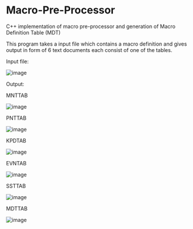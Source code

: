 # Macro-Pre-Processor
C++ implementation of macro pre-processor and generation of Macro Definition Table (MDT)

This program takes a input file which contains a macro definition and gives output in form of 6 text documents each consist of one of the tables.

Input file:

![image](https://user-images.githubusercontent.com/58242932/122681114-6cb45780-d210-11eb-9842-b8ba935a5999.png)

 
Output:

MNTTAB

![image](https://user-images.githubusercontent.com/58242932/122681124-7938b000-d210-11eb-8d7d-6e249e25bb37.png)


 
PNTTAB

![image](https://user-images.githubusercontent.com/58242932/122681129-85247200-d210-11eb-9f7a-dce8c756fbf8.png)


KPDTAB

![image](https://user-images.githubusercontent.com/58242932/122681137-8ce41680-d210-11eb-8668-9bd139c2b2a2.png)


EVNTAB

![image](https://user-images.githubusercontent.com/58242932/122681144-98374200-d210-11eb-8884-18d228435dfa.png)


SSTTAB

![image](https://user-images.githubusercontent.com/58242932/122681151-a38a6d80-d210-11eb-8a93-19e312e2394e.png)

 
MDTTAB

![image](https://user-images.githubusercontent.com/58242932/122681158-a8e7b800-d210-11eb-8aa7-d51ace030678.png)

